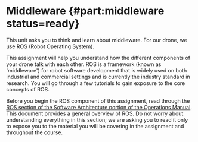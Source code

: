 # Middleware {#part:middleware status=ready}

This unit asks you to think and learn about middleware. For our drone,
we use ROS (Robot Operating System).

This assignment will help you understand how the different components
of your drone talk with each other. ROS is a framework (known as
'middleware') for robot software development that is widely used on
both industrial and commercial settings and is currently the industry
standard in research. You will go through a few tutorials to gain
exposure to the core concepts of ROS.

Before you begin the ROS component of this assignment, read through the [ROS section of the Software Architecture portion of the Operations Manual](https://docs.duckietown.org/daffy/opmanual_sky/out/software_architecture_assignment.html). This document provides a general overview of ROS. Do not worry about understanding everything in this section; we are asking you to read it only to expose you to the material you will be covering in the assignment and throughout the course. 

 
